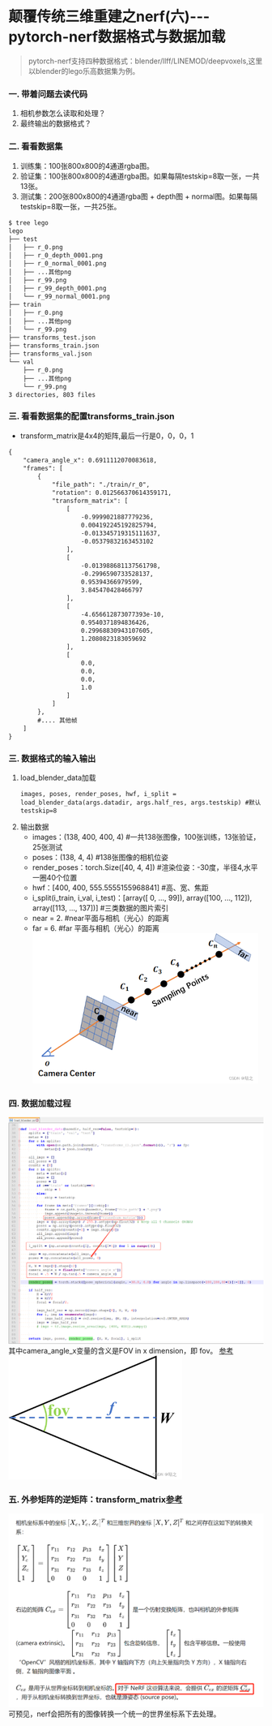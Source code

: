 # 颠覆传统三维重建之nerf(六)---pytorch-nerf数据格式与数据加载
> pytorch-nerf支持四种数据格式：blender/llff/LINEMOD/deepvoxels,这里以blender的lego乐高数据集为例。

### 一. 带着问题去读代码
1. 相机参数怎么读取和处理？
2. 最终输出的数据格式？

### 二. 看看数据集
1. 训练集：100张800x800的4通道rgba图。
2. 验证集：100张800x800的4通道rgba图。如果每隔testskip=8取一张，一共13张。
3. 测试集：200张800x800的4通道rgba图 + depth图 +  normal图。如果每隔testskip=8取一张，一共25张。
```
$ tree lego
lego
├── test
│   ├── r_0.png
│   ├── r_0_depth_0001.png
│   ├── r_0_normal_0001.png
│   ├── ...其他png
│   ├── r_99.png
│   ├── r_99_depth_0001.png
│   └── r_99_normal_0001.png
├── train
│   ├── r_0.png
│   ├── ...其他png
│   └── r_99.png
├── transforms_test.json
├── transforms_train.json
├── transforms_val.json
└── val
    ├── r_0.png
    ├── ...其他png
    └── r_99.png
3 directories, 803 files
```

### 三. 看看数据集的配置transforms_train.json
- transform_matrix是4x4的矩阵,最后一行是0，0，0，1
```
{
    "camera_angle_x": 0.6911112070083618,
    "frames": [
        {
            "file_path": "./train/r_0",
            "rotation": 0.012566370614359171,
            "transform_matrix": [
                [
                    -0.9999021887779236,
                    0.004192245192825794,
                    -0.013345719315111637,
                    -0.05379832163453102
                ],
                [
                    -0.013988681137561798,
                    -0.2996590733528137,
                    0.95394366979599,
                    3.845470428466797
                ],
                [
                    -4.656612873077393e-10,
                    0.9540371894836426,
                    0.29968830943107605,
                    1.2080823183059692
                ],
                [
                    0.0,
                    0.0,
                    0.0,
                    1.0
                ]
            ]
        },
        #.... 其他帧
    ]
}
```
### 三. 数据格式的输入输出
1. load_blender_data加载
    ```
    images, poses, render_poses, hwf, i_split = load_blender_data(args.datadir, args.half_res, args.testskip) #默认testskip=8
    ```
2. 输出数据
    - images：(138, 400, 400, 4) #一共138张图像，100张训练，13张验证，25张测试
    - poses：(138, 4, 4) #138张图像的相机位姿
    - render_poses：torch.Size([40, 4, 4]) #渲染位姿：-30度，半径4,水平一圈40个位置
    - hwf：[400, 400, 555.5555155968841] #高、宽、焦距
    - i_split(i_train, i_val, i_test)：[array([ 0, ..., 99]), array([100, ..., 112]), array([113, ..., 137])] #三类数据的图片索引
    - near = 2. #near平面与相机（光心）的距离
    - far = 6.  #far 平面与相机（光心）的距离
    ![](.images/02d14106.png)

### 四. 数据加载过程
![](.images/910c5b16.png)
其中camera_angle_x变量的含义是FOV in x dimension，即 fov。
[参考](https://blog.csdn.net/OrdinaryMatthew/article/details/125779721)
![](.images/4287a20d.png)

### 五. 外参矩阵的逆矩阵：transform_matrix[参考](https://zhuanlan.zhihu.com/p/569903357)
![](.images/0e38aede.png)
可预见，nerf会把所有的图像转换一个统一的世界坐标系下去处理。


